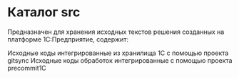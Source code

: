 # Каталог src

Предназначен для хранения исходных текстов решения созданных на платформе 1С:Предприятие, содержит:

Исходные коды интегрированные из хранилища 1С с помощью проекта gitsync
Исходные коды обработок интегрированные с помощью проекта precommit1C
